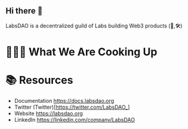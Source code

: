 ## Hi there 👋

LabsDAO is a decentralized guild of Labs building Web3 products (🧪,🛠️)

# 👨🏽‍🍳 What We Are Cooking Up

# 📚 Resources
- Documentation https://docs.labsdao.org
- Twitter (Twitter)[https://twitter.com/LabsDAO_]
- Website https://labsdao.org
- LinkedIn https://linkedin.com/company/LabsDAO

